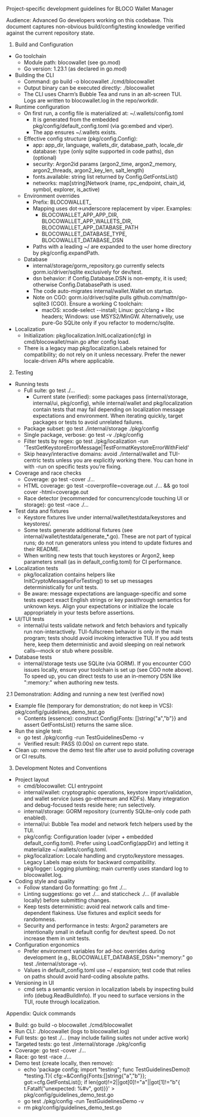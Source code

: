 Project-specific development guidelines for BLOCO Wallet Manager

Audience: Advanced Go developers working on this codebase. This document captures non-obvious build/config/testing knowledge verified against the current repository state.

1. Build and Configuration
- Go toolchain
  - Module path: blocowallet (see go.mod)
  - Go version: 1.23.1 (as declared in go.mod)
- Building the CLI
  - Command: go build -o blocowallet ./cmd/blocowallet
  - Output binary can be executed directly: ./blocowallet
  - The CLI uses Charm’s Bubble Tea and runs in an alt-screen TUI. Logs are written to blocowallet.log in the repo/workdir.
- Runtime configuration
  - On first run, a config file is materialized at: ~/.wallets/config.toml
    - It is generated from the embedded pkg/config/default_config.toml (via go:embed and viper).
    - The app ensures ~/.wallets exists.
  - Effective config structure (pkg/config.Config):
    - app: app_dir, language, wallets_dir, database_path, locale_dir
    - database: type (only sqlite supported in code paths), dsn (optional)
    - security: Argon2id params (argon2_time, argon2_memory, argon2_threads, argon2_key_len, salt_length)
    - fonts.available: string list returned by Config.GetFontsList()
    - networks: map[string]Network (name, rpc_endpoint, chain_id, symbol, explorer, is_active)
  - Environment overrides
    - Prefix: BLOCOWALLET_
    - Mapping uses dot->underscore replacement by viper. Examples:
      - BLOCOWALLET_APP_APP_DIR, BLOCOWALLET_APP_WALLETS_DIR, BLOCOWALLET_APP_DATABASE_PATH
      - BLOCOWALLET_DATABASE_TYPE, BLOCOWALLET_DATABASE_DSN
    - Paths with a leading ~/ are expanded to the user home directory by pkg/config.expandPath.
  - Database
    - internal/storage/gorm_repository.go currently selects gorm.io/driver/sqlite exclusively for dev/test.
    - dsn behavior: if Config.Database.DSN is non-empty, it is used; otherwise Config.DatabasePath is used. 
    - The code auto-migrates internal/wallet.Wallet on startup.
    - Note on CGO: gorm.io/driver/sqlite pulls github.com/mattn/go-sqlite3 (CGO). Ensure a working C toolchain:
      - macOS: xcode-select --install; Linux: gcc/clang + libc headers; Windows: use MSYS2/MinGW. Alternatively, use pure-Go SQLite only if you refactor to modernc/sqlite.
- Localization
  - Initialization: pkg/localization.InitLocalization(cfg) in cmd/blocowallet/main.go after config load.
  - There is a legacy map pkg/localization.Labels retained for compatibility; do not rely on it unless necessary. Prefer the newer locale-driven APIs where applicable.

2. Testing
- Running tests
  - Full suite: go test ./...
    - Current state (verified): some packages pass (internal/storage, internal/ui, pkg/config), while internal/wallet and pkg/localization contain tests that may fail depending on localization message expectations and environment. When iterating quickly, target packages or tests to avoid unrelated failures.
  - Package subset: go test ./internal/storage ./pkg/config
  - Single package, verbose: go test -v ./pkg/config
  - Filter tests by regex: go test ./pkg/localization -run 'TestGetKeystoreErrorMessage|TestFormatKeystoreErrorWithField'
  - Skip heavy/interactive domains: avoid ./internal/wallet and TUI-centric tests unless you are explicitly working there. You can hone in with -run on specific tests you’re fixing.
- Coverage and race checks
  - Coverage: go test -cover ./...
  - HTML coverage: go test -coverprofile=coverage.out ./... && go tool cover -html=coverage.out
  - Race detector (recommended for concurrency/code touching UI or storage): go test -race ./...
- Test data and fixtures
  - Keystore fixtures live under internal/wallet/testdata/keystores and keystores/.
  - Some tests generate additional fixtures (see internal/wallet/testdata/generate_*.go). These are not part of typical runs; do not run generators unless you intend to update fixtures and their README.
  - When writing new tests that touch keystores or Argon2, keep parameters small (as in default_config.toml) for CI performance.
- Localization tests
  - pkg/localization contains helpers like InitCryptoMessagesForTesting() to set up messages deterministically for unit tests.
  - Be aware: message expectations are language-specific and some tests expect exact English strings or key passthrough semantics for unknown keys. Align your expectations or initialize the locale appropriately in your tests before assertions.
- UI/TUI tests
  - internal/ui tests validate network and fetch behaviors and typically run non-interactively. TUI-fullscreen behavior is only in the main program; tests should avoid invoking interactive TUI. If you add tests here, keep them deterministic and avoid sleeping on real network calls—mock or stub where possible.
- Database tests
  - internal/storage tests use SQLite (via GORM). If you encounter CGO issues locally, ensure your toolchain is set up (see CGO note above). To speed up, you can direct tests to use an in-memory DSN like ":memory:" when authoring new tests.

2.1 Demonstration: Adding and running a new test (verified now)
- Example file (temporary for demonstration; do not keep in VCS): pkg/config/guidelines_demo_test.go
  - Contents (essence): construct Config{Fonts: []string{"a","b"}} and assert GetFontsList() returns the same slice.
- Run the single test:
  - go test ./pkg/config -run TestGuidelinesDemo -v
  - Verified result: PASS (0.00s) on current repo state.
- Clean up: remove the demo test file after use to avoid polluting coverage or CI results.

3. Development Notes and Conventions
- Project layout
  - cmd/blocowallet: CLI entrypoint
  - internal/wallet: cryptographic operations, keystore import/validation, and wallet service (uses go-ethereum and KDFs). Many integration and debug-focused tests reside here; run selectively.
  - internal/storage: GORM repository (currently SQLite-only code path enabled).
  - internal/ui: Bubble Tea model and network fetch helpers used by the TUI.
  - pkg/config: Configuration loader (viper + embedded default_config.toml). Prefer using LoadConfig(appDir) and letting it materialize ~/.wallets/config.toml.
  - pkg/localization: Locale handling and crypto/keystore messages. Legacy Labels map exists for backward compatibility.
  - pkg/logger: Logging plumbing; main currently uses standard log to blocowallet.log.
- Coding style and quality
  - Follow standard Go formatting: go fmt ./...
  - Linting suggestions: go vet ./... and staticcheck ./... (if available locally) before submitting changes.
  - Keep tests deterministic: avoid real network calls and time-dependent flakiness. Use fixtures and explicit seeds for randomness.
  - Security and performance in tests: Argon2 parameters are intentionally small in default config for dev/test speed. Do not increase them in unit tests.
- Configuration ergonomics
  - Prefer environment variables for ad-hoc overrides during development (e.g., BLOCOWALLET_DATABASE_DSN=":memory:" go test ./internal/storage -v).
  - Values in default_config.toml use ~/ expansion; test code that relies on paths should avoid hard-coding absolute paths.
- Versioning in UI
  - cmd sets a semantic version in localization labels by inspecting build info (debug.ReadBuildInfo). If you need to surface versions in the TUI, route through localization.

Appendix: Quick commands
- Build: go build -o blocowallet ./cmd/blocowallet
- Run CLI: ./blocowallet (logs to blocowallet.log)
- Full tests: go test ./... (may include failing suites not under active work)
- Targeted tests: go test ./internal/storage ./pkg/config
- Coverage: go test -cover ./...
- Race: go test -race ./...
- Demo test (create locally, then remove):
  - echo 'package config; import "testing"; func TestGuidelinesDemo(t *testing.T){ cfg:=&Config{Fonts:[]string{"a","b"}}; got:=cfg.GetFontsList(); if len(got)!=2||got[0]!="a"||got[1]!="b"{ t.Fatalf("unexpected: %#v", got)}}' > pkg/config/guidelines_demo_test.go
  - go test ./pkg/config -run TestGuidelinesDemo -v
  - rm pkg/config/guidelines_demo_test.go
